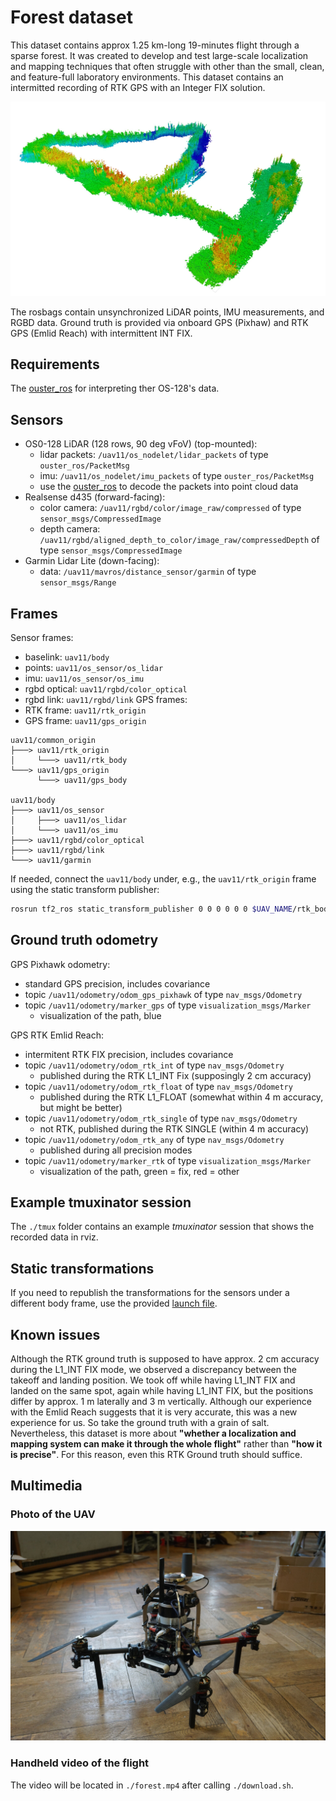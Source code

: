 # Forest dataset

This dataset contains approx 1.25 km-long 19-minutes flight through a sparse forest.
It was created to develop and test large-scale localization and mapping techniques that often struggle with other than the small, clean, and feature-full laboratory environments.
This dataset contains an intermitted recording of RTK GPS with an Integer FIX solution.

![](.fig/forest_map.jpg)

The rosbags contain unsynchronized LiDAR points, IMU measurements, and RGBD data.
Ground truth is provided via onboard GPS (Pixhaw) and RTK GPS (Emlid Reach) with intermittent INT FIX.

## Requirements

The [ouster_ros](https://github.com/ctu-mrs/ouster/) for interpreting ther OS-128's data.

## Sensors

- OS0-128 LiDAR (128 rows, 90 deg vFoV) (top-mounted):
  - lidar packets: `/uav11/os_nodelet/lidar_packets` of type `ouster_ros/PacketMsg`
  - imu: `/uav11/os_nodelet/imu_packets` of type `ouster_ros/PacketMsg`
  - use the [ouster_ros](https://github.com/ctu-mrs/ouster/) to decode the packets into point cloud data
- Realsense d435 (forward-facing):
  - color camera: `/uav11/rgbd/color/image_raw/compressed` of type `sensor_msgs/CompressedImage`
  - depth camera: `/uav11/rgbd/aligned_depth_to_color/image_raw/compressedDepth` of type `sensor_msgs/CompressedImage`
- Garmin Lidar Lite (down-facing):
  - data: `/uav11/mavros/distance_sensor/garmin` of type `sensor_msgs/Range`

## Frames

Sensor frames:
- baselink: `uav11/body`
- points: `uav11/os_sensor/os_lidar`
- imu: `uav11/os_sensor/os_imu`
- rgbd optical: `uav11/rgbd/color_optical`
- rgbd link: `uav11/rgbd/link`
GPS frames:
- RTK frame: `uav11/rtk_origin`
- GPS frame: `uav11/gps_origin`

```
uav11/common_origin
├───> uav11/rtk_origin
│     └───> uav11/rtk_body
└───> uav11/gps_origin
      └───> uav11/gps_body

uav11/body
├───> uav11/os_sensor
│     ├───> uav11/os_lidar
│     └───> uav11/os_imu
├───> uav11/rgbd/color_optical
├───> uav11/rgbd/link
└───> uav11/garmin
```

If needed, connect the `uav11/body` under, e.g., the `uav11/rtk_origin` frame using the static transform publisher:

```bash
rosrun tf2_ros static_transform_publisher 0 0 0 0 0 0 $UAV_NAME/rtk_body $UAV_NAME/body
```

## Ground truth odometry

GPS Pixhawk odometry:

- standard GPS precision, includes covariance
- topic `/uav11/odometry/odom_gps_pixhawk` of type `nav_msgs/Odometry`
- topic `/uav11/odometry/marker_gps` of type `visualization_msgs/Marker`
  - visualization of the path, blue

GPS RTK Emlid Reach:

- intermitent RTK FIX precision, includes covariance
- topic `/uav11/odometry/odom_rtk_int` of type `nav_msgs/Odometry`
  - published during the RTK L1_INT Fix (supposingly 2 cm accuracy)
- topic `/uav11/odometry/odom_rtk_float` of type `nav_msgs/Odometry`
  - published during the RTK L1_FLOAT (somewhat within 4 m accuracy, but might be better)
- topic `/uav11/odometry/odom_rtk_single` of type `nav_msgs/Odometry`
  - not RTK, published during the RTK SINGLE (within 4 m accuracy)
- topic `/uav11/odometry/odom_rtk_any` of type `nav_msgs/Odometry`
  - published during all precision modes
- topic `/uav11/odometry/marker_rtk` of type `visualization_msgs/Marker`
  - visualization of the path, green = fix, red = other

## Example tmuxinator session

The `./tmux` folder contains an example _tmuxinator_ session that shows the recorded data in rviz.

## Static transformations

If you need to republish the transformations for the sensors under a different body frame, use the provided [launch file](./tmux/static_tfs.launch).

## Known issues

Although the RTK ground truth is supposed to have approx. 2 cm accuracy during the L1_INT FIX mode, we observed a discrepancy between the takeoff and landing position.
We took off while having L1_INT FIX and landed on the same spot, again while having L1_INT FIX, but the positions differ by approx. 1 m laterally and 3 m vertically.
Although our experience with the Emlid Reach suggests that it is very accurate, this was a new experience for us.
So take the ground truth with a grain of salt.
Nevertheless, this dataset is more about **"whether a localization and mapping system can make it through the whole flight"** rather than **"how it is precise"**.
For this reason, even this RTK Ground truth should suffice.

## Multimedia

### Photo of the UAV

![](.fig/uav11_1.jpg)

### Handheld video of the flight

The video will be located in `./forest.mp4` after calling `./download.sh`.
